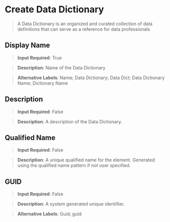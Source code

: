 # **Create Data Dictionary**
>	A Data Dictionary is an organized and curated collection of data definitions that can serve as a reference for data professionals

## **Display Name**
>	**Input Required**: True

>	**Description**: Name of the Data Dictionary

>	**Alternative Labels**: Name; Data Dictionary; Data Dict; Data Dictionary Name; Dictionary Name


## **Description**
>	**Input Required**: False

>	**Description**: A description of the Data Dictionary.


## **Qualified Name**
>	**Input Required**: False

>	**Description**: A unique qualified name for the element. Generated using the qualified name pattern  if not user specified.


## **GUID**
>	**Input Required**: False

>	**Description**: A system generated unique identifier.

>	**Alternative Labels**: Guid; guid

